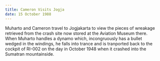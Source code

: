 ```yaml
---
title: Cameron Visits Jogja 
date: 15 October 1988
---
```


Muharto and Cameron travel to Jogjakarta to view the
pieces of wreakage retrieved from the crash site now stored at the
Aviation Museum there. When Muharto handles a dynamo which,
incongruously has a bullet wedged in the windings, he falls into trance
and is tranported back to the cockpit of RI-002 on the day in October
1948 when it crashed into the Sumatran mountainside.
